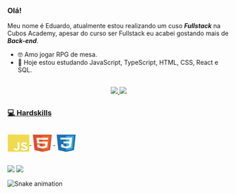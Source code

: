 ### Olá!

Meu nome é Eduardo, atualmente estou realizando um cuso ***Fullstack*** na Cubos Academy, apesar do curso ser Fullstack eu acabei gostando mais de ***Back-end***.

- 🤓 Amo jogar RPG de mesa.
- 🌱 Hoje estou estudando JavaScript, TypeScript, HTML, CSS, React e SQL.

##

<div align="center">
  <a href="https://github.com/EduardoRag">
  <img height="165em" src="https://github-readme-stats-git-masterrstaa-rickstaa.vercel.app/api?username=EduardoRag&show_icons=true&theme=tokyonight&include_all_commits=true&count_private=true"/>
  <img height="165em" src="https://github-readme-stats.vercel.app/api/top-langs/?username=EduardoRag&layout=compact&langs_count=7&theme=tokyonight"/>
</div>
  
 ##
  ### 💻 Hardskills
<div style="display: inline_block"><br>
  <img align="center" alt="Dudu-Js" height="40" width="50" src="https://raw.githubusercontent.com/devicons/devicon/master/icons/javascript/javascript-plain.svg">
  <img align="center" alt="Dudu-HTML" height="40" width="50" src="https://raw.githubusercontent.com/devicons/devicon/master/icons/html5/html5-original.svg">
  <img align="center" alt="Dudu-CSS" height="40" width="50" src="https://raw.githubusercontent.com/devicons/devicon/master/icons/css3/css3-original.svg">
</div>
  
##
  
<div>
  <a href = "mailto:eduardojarek66@gmail.com"><img src="https://img.shields.io/badge/-Gmail-%23333?style=for-the-badge&logo=gmail&logoColor=white" target="_blank"></a>
  <a href="[https://www.linkedin.com/in/rafaella-ballerini-45875016a](https://www.linkedin.com/in/eduardo-jarek-9773a5164/)" target="_blank"><img src="https://img.shields.io/badge/-LinkedIn-%230077B5?style=for-the-badge&logo=linkedin&logoColor=white" target="_blank"></a>
  
  ![Snake animation](https://github.com/EduardoRag/EduardoRag/blob/output/github-contribution-grid-snake.svg)
</div>
